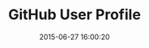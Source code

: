 ---
layout: post
title:  "GitHub User Profile"
date:   2015-06-27 16:00:20
categories: github
tags: profile onboarding user-assistance list empty dataviz warning
screenshot: github-profile-1.jpg
alt-screenshots: 
- github-profile-1-empty.jpg 
- github-profile-1-warning.jpg
---